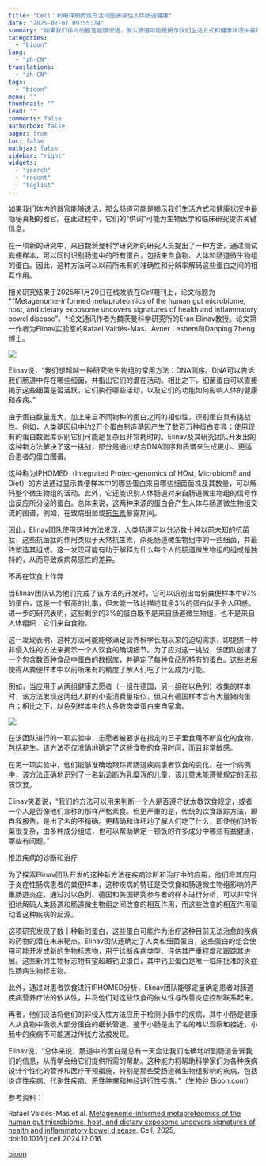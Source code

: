 ```yaml
---
title: "Cell：利用详细的蛋白活动图谱评估人体肠道健康"
date: "2025-02-07 09:55:24"
summary: "如果我们体内的器官能够说话，那么肠道可能是揭示我们生活方式和健康状况中最隐秘真相的器官。在此过程中，..."
categories:
  - "bioon"
lang:
  - "zh-CN"
translations:
  - "zh-CN"
tags:
  - "bioon"
menu: ""
thumbnail: ""
lead: ""
comments: false
authorbox: false
pager: true
toc: false
mathjax: false
sidebar: "right"
widgets:
  - "search"
  - "recent"
  - "taglist"
---
```


如果我们体内的器官能够说话，那么肠道可能是揭示我们生活方式和健康状况中最隐秘真相的器官。在此过程中，它们的“供词”可能为生物医学和临床研究提供关键信息。

在一项新的研究中，来自魏茨曼科学研究所的研究人员提出了一种方法，通过测试粪便样本，可以同时识别肠道中的所有蛋白，包括来自食物、人体和肠道微生物组的蛋白。因此，这种方法可以以前所未有的准确性和分辨率解码这些蛋白之间的相互作用。

相关研究结果于2025年1月20日在线发表在*Cell*期刊上，论文标题为*“Metagenome-informed metaproteomics of the human gut microbiome, host, and dietary exposome uncovers signatures of health and inflammatory bowel disease”。*论文通讯作者为魏茨曼科学研究所的Eran Elinav教授。论文第一作者为Elinav实验室的Rafael Valdés-Mas、Avner Leshem和Danping Zheng博士。

![](https://img.medsci.cn/bioon-com/20250125/1737786175221_2185383.png)

Elinav说，“我们想超越一种研究微生物组的常用方法：DNA测序。DNA可以告诉我们肠道中存在哪些细菌，并指出它们的潜在活动。相比之下，细菌蛋白可以直接揭示这些细菌是否活跃，它们执行哪些活动，以及它们的功能如何影响人体的健康和疾病。”

由于蛋白数量庞大，加上来自不同物种的蛋白之间的相似性，识别蛋白具有挑战性。例如，人类基因组中约2万个蛋白制造基因产生了数百万种蛋白变异；使用现有的蛋白数据库识别它们可能是复杂且非常耗时的。Elinav及其研究团队开发出的这种新方法解决了这一挑战，部分是通过结合DNA测序和质谱来生成更小、更适合患者的蛋白图谱。

这种称为IPHOMED（Integrated Proteo-genomics of HOst, MicrobiomE and Diet）的方法通过显示粪便样本中的哪些蛋白来自哪些细菌菌株及其数量，可以解码整个微生物组的活动。此外，它还能识别人体肠道对来自肠道微生物组的信号作出反应所分泌的蛋白。总体来说，这两种来源的蛋白会产生人体与肠道微生物组交流的图谱，例如，在致病细菌或[抗生素](https://www.medsci.cn/guideline/list.do?q=%E6%8A%97%E7%94%9F%E7%B4%A0)暴露期间。

因此，Elinav团队使用这种方法发现，人类肠道可以分泌数十种以前未知的抗菌肽，这些抗菌肽的作用类似于天然抗生素，杀死肠道微生物组中的一些细菌，并最终塑造其组成。这一发现可能有助于解释为什么每个人的肠道微生物组的组成是独特的，从而导致疾病易感性的差异。

不再在饮食上作弊

当Elinav团队认为他们完成了该方法的开发时，它可以识别出每份粪便样本中97%的蛋白，这是一个很高的比率，但未能一致地描述其余3%的蛋白似乎令人困惑。进一步的研究表明，这些剩余的3%的蛋白既不是来自肠道微生物组，也不是来自人体组织：它们来自食物。

这一发现表明，这种方法可能能够满足营养科学长期以来的迫切需求，即提供一种非侵入性的方法来揭示一个人饮食的确切细节。为了应对这一挑战，该团队创建了一个包含数百种食品中蛋白的数据库，并确定了每种食品所特有的蛋白。这些进展使得从粪便样本中以前所未有的精度了解人们吃了什么成为可能。

例如，当应用于从两组健康志愿者（一组在德国，另一组在以色列）收集的样本时，该方法发现这两组人群的小麦消费量相似，但只有德国样本含有大量猪肉蛋白；相比之下，以色列样本中的大多数肉类蛋白来自家禽。

![](https://img.medsci.cn/bioon-com/20250125/1737786175257_2185383.jpeg)

在该团队进行的一项实验中，志愿者被要求在指定的日子里食用不断变化的食物，包括花生。该方法不仅准确地确定了这些食物的食用时间，而且非常敏感。

在另一项实验中，他们能够准确地跟踪胃肠道疾病患者饮食的变化。在一个病例中，该方法正确地识别了一名新[诊断](https://www.medsci.cn/guideline/list.do?q=%E8%AF%8A%E6%96%AD)为乳糜泻的儿童，该儿童未能遵循规定的无麸质饮食。

Elinav笑着说，“我们的方法可以用来判断一个人是否遵守犹太教饮食规定，或者一个人是否像他们宣称的那样严格素食。但更严重的是，传统的饮食跟踪方法，即自我报告，是出了名的不精确。更精确和详细地了解人们吃了什么，即使他们的饭菜很复杂，由多种成分组成，也可以帮助确定一顿饭的许多成分中哪些有益健康，哪些有问题。”

推进疾病的诊断和治疗

为了探索Elinav团队开发的这种新方法在疾病诊断和治疗中的应用，他们将其应用于炎症性肠病患者的粪便样本，这种疾病的特征是受饮食和肠道微生物组影响的严重肠道炎症。通过对以色列、德国和美国研究参与者的样本进行分析，可以非常详细地解码人类肠道和肠道微生物组之间改变的相互作用，而这些改变的相互作用驱动着这种疾病的起源。

这项研究发现了数十种新的蛋白，这些蛋白可能作为治疗这种目前无法治愈的疾病的药物的潜在未来靶点。Elinav团队还确定了人类和细菌蛋白，这些蛋白的组合使用可能开发成新的生物标志物，用于诊断疾病类型、评估其严重程度和跟踪其进展。这些新的生物标志物有望超越钙卫蛋白，其中钙卫蛋白是唯一临床批准的炎症性肠病生物标志物。

此外，通过对患者饮食进行IPHOMED分析，Elinav团队能够定量确定患者对肠道疾病营养疗法的依从性，并将他们对这些饮食的依从性与改善炎症控制联系起来。

再者，他们设法将他们的非侵入性方法应用于检测小肠中的疾病，其中小肠是健康人从食物中吸收大部分蛋白的细长管道。鉴于小肠是出了名的难以观察和接近，小肠中的疾病不可能通过传统方法被发现。

Elinav说，“总体来说，肠道中的蛋白是总有一天会让我们准确地听到肠道告诉我们的信息，从而学会给它们提供所需的帮助。这种能力将帮助科学家们为各种疾病设计个性化的营养和医疗干预措施，特别是那些受肠道微生物组影响的疾病，包括炎症性疾病、代谢性疾病、[恶性肿瘤](https://www.medsci.cn/topic/show?id=3ce252932f0)和神经退行性疾病。”（[生物谷](https://www.bioon.com) Bioon.com）

参考资料：

Rafael Valdés-Mas et al. [Metagenome-informed metaproteomics of the human gut microbiome, host, and dietary exposome uncovers signatures of health and inflammatory bowel disease](https://dx.doi.org/10.1016/j.cell.2024.12.016). Cell, 2025, doi:10.1016/j.cell.2024.12.016.

[bioon](http://news.bioon.com/article/813c861032e7.html)

